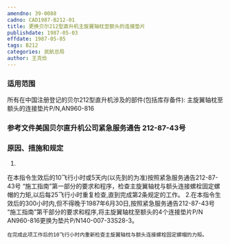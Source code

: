 ```yaml
---
amendno: 39-0088
cadno: CAD1987-B212-01
title: 更换贝尔212型直升机主旋翼轴枕至额头的连接垫片
publishdate: 1987-05-03
effdate: 1987-05-05
tags: B212
categories: 民航总局
author: 王克俭
---
```


### 适用范围 
所有在中国注册登记的贝尔212型直升机涉及的部件(包括库存备件): 主旋翼轴枕至额头的连接垫片P/N,AN960-816

<!--more-->
### 参考文件美国贝尔直升机公司紧急服务通告 212-87-43号

### 原因、措施和规定 
1.
在本指令生效后的10飞行小时或5天内(以先到的为准)按照紧急服务通告212-87-43号 “施工指南”第一部分的要求和程序，检查主旋翼轴枕与额头连接螺栓固定螺帽的力矩,以后每25飞行小时重复检查,直到完成第2条规定的工作。 
    2.在本指令生效后的300小时内,但不得晚于1987年6月30日,按照紧急服务通告212-87-43号 “施工指南”第干部分的要求和程序,将主旋翼轴枕至额头的4个连接垫片P/N AN960-816更换为垫片P/N140-007-33S28-3。 

    在完成此项工作后的10飞行小时内重新检查主旋翼轴枕与额头连接螺栓固定螺帽的力矩。
  
